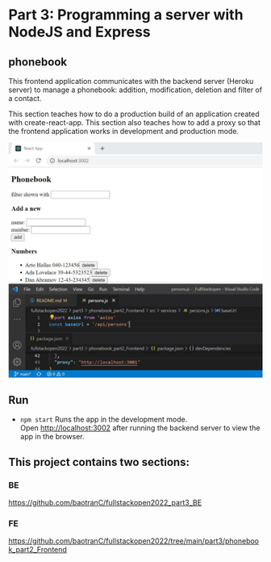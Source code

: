# Part 3: Programming a server with NodeJS and Express

## phonebook

This frontend application communicates with the backend server (Heroku server) to manage a phonebook: addition, modification, deletion and filter of a contact.

This section teaches how to do a production build of an application created with create-react-app.
This section also teaches how to add a proxy so that the frontend application works in development and production mode.

![](phonebook1.JPG)

## Run 
- `npm start`
Runs the app in the development mode.<br />
Open [http://localhost:3002](http://localhost:3002) after running the backend server to view the app in the browser.

## This project contains two sections:
### BE
https://github.com/baotranC/fullstackopen2022_part3_BE
### FE
https://github.com/baotranC/fullstackopen2022/tree/main/part3/phonebook_part2_Frontend
